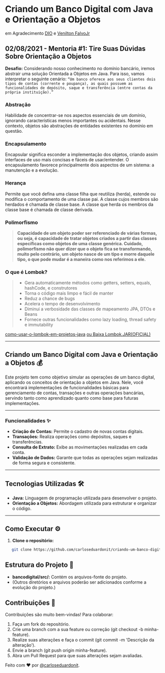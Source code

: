 # Criando um Banco Digital com Java e Orientação a Objetos

em Agradecimento [DIO](https://digitalinnovation.one/) e [Venilton FalvoJr](https://github.com/falvojr)

## 02/08/2021 - Mentoria #1: Tire Suas Dúvidas Sobre Orientação a Objetos

**Desafio:** Considerando nosso conhecimento no domínio bancário, iremos abstrair uma solução Orientada a Objetos em Java. Para isso, vamos interpretar o seguinte cenário: `“Um banco oferece aos seus clientes dois tipos de contas (corrente e poupança), as quais possuem as funcionalidades de depósito, saque e transferência (entre contas da própria instituição).”`

### Abstração

Habilidade de concentrar-se nos aspectos essenciais de um domínio, ignorando características menos importantes ou acidentais. Nesse contexto, objetos são abstrações de entidades existentes no domínio em questão.

### Encapsulamento

Encapsular significa esconder a implementação dos objetos, criando assim interfaces de uso mais concisas e fáceis de usar/entender. O encapsulamento favorece principalmente dois aspectos de um sistema: a manutenção e a evolução.

### Herança

Permite que você defina uma classe filha que reutiliza (herda), estende ou modifica o comportamento de uma classe pai. A classe cujos membros são herdados é chamada de classe base. A classe que herda os membros da classe base é chamada de classe derivada.

### Polimorfismo

> __Capacidade de um objeto poder ser referenciado de várias formas, ou seja, é capacidade de tratar objetos criados a partir das classes específicas como objetos de uma classe genérica. Cuidado, polimorfismo não quer dizer que o objeto fica se transformando, muito pelo contrário, um objeto nasce de um tipo e morre daquele tipo, o que pode mudar é a maneira como nos referimos a ele.__

### O que é Lombok?

> - Gera automaticamente métodos como getters, setters, equals, hashCode, e construtores
> - Torna o código mais limpo e fácil de manter
> - Reduz a chance de bugs
> - Acelera o tempo de desenvolvimento
> - Diminui a verbosidade das classes de mapeamento JPA, DTOs e Beans
> - Fornece outras funcionalidades como lazy loading, thread safety e immutability

[como-usar-o-lombok-em-projetos-java](https://www.dio.me/articles/como-usar-o-lombok-em-projetos-java)
[ou Baixa Lombok.JAR(OFICIAL)](https://projectlombok.org/download)

---

## Criando um Banco Digital com Java e Orientação a Objetos 💰

Este projeto tem como objetivo simular as operações de um banco digital, aplicando os conceitos de orientação a objetos em Java. Nele, você encontrará implementações de funcionalidades básicas para gerenciamento de contas, transações e outras operações bancárias, servindo tanto como aprendizado quanto como base para futuras implementações.

---

### Funcionalidades ✨

- **Criação de Contas:** Permite o cadastro de novas contas digitais.
- **Transações:** Realiza operações como depósitos, saques e transferências.
- **Consulta de Extrato:** Exibe as movimentações realizadas em cada conta.
- **Validação de Dados:** Garante que todas as operações sejam realizadas de forma segura e consistente.

---

## Tecnologias Utilizadas 🛠️

- **Java:** Linguagem de programação utilizada para desenvolver o projeto.
- **Orientação a Objetos:** Abordagem utilizada para estruturar e organizar o código.

---

## Como Executar ⚙️

1. **Clone o repositório:**

```bash
   git clone https://github.com/carloseduardonit/criando-um-banco-digital-com-java-e-orientacao-a-objetos.git
```

## Estrutura do Projeto 📁

- **bancodigital/src/:** Contém os arquivos-fonte do projeto.
- (Outros diretórios e arquivos poderão ser adicionados conforme a evolução do projeto.)

## Contribuições 🤝

Contribuições são muito bem-vindas! Para colaborar:

1. Faça um fork do repositório.
2. Crie uma branch com a sua feature ou correção (git checkout -b minha-feature).
3. Realize suas alterações e faça o commit (git commit -m 'Descrição da alteração').
4. Envie a branch (git push origin minha-feature).
5. Abra um Pull Request para que suas alterações sejam avaliadas.

Feito com ❤️ por [@carloseduardonit](https://github.com/carloseduardonit).

